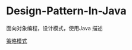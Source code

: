 # Design-Pattern-In-Java
面向对象编程，设计模式，使用Java 描述

<a href="https://github.com/19890709xxxx/Design-Pattern-In-Java/tree/master/app/src/main/java/com/my/app/designpattern/Strategy_Pattern" >策略模式 </a>
